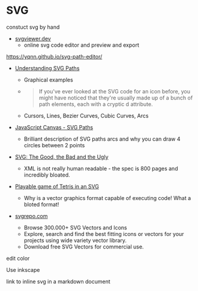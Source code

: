 SVG
===

constuct svg by hand

* [svgviewer.dev](https://www.svgviewer.dev/)
    * online svg code editor and preview and export

https://yqnn.github.io/svg-path-editor/

* [Understanding SVG Paths](https://www.nan.fyi/svg-paths)
    * Graphical examples
    * > If you've ever looked at the SVG code for an icon before, you might have noticed that they're usually made up of a bunch of path elements, each with a cryptic d attribute.
    * Cursors, Lines, Bezier Curves, Cubic Curves, Arcs
* [JavaScript Canvas - SVG Paths ](https://www.i-programmer.info/programming/113-javascript/16119-javascript-canvas-svg-paths.html?start=1)
    * Brilliant description of SVG paths arcs and why you can draw 4 circles between 2 points

* [SVG: The Good, the Bad and the Ugly](https://www.eisfunke.com/article/svg-the-good-the-bad-and-the-ugly.html)
    * XML is not really human readable - the spec is 800 pages and incredibly bloated.
* [Playable game of Tetris in an SVG](https://www.xul.fr/svgtetris.svg)
    * Why is a vector graphics format capable of executing code! What a bloted format!
* [svgrepo.com](https://www.svgrepo.com/)
    * Browse 300.000+ SVG Vectors and Icons
    * Explore, search and find the best fitting icons or vectors for your projects using wide variety vector library.
    * Download free SVG Vectors for commercial use.

edit color

Use inkscape

link to inline svg in a markdown document
